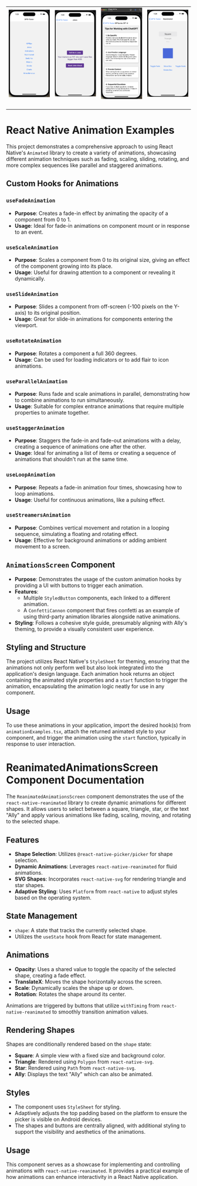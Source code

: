 <p align="center">
  <table>
    <tr>
      <td><img src="HomePic.png" alt="a screenshot of the home page of GPT4-Tester" width="280"/></td>
      <td><img src="JokesPic.png" alt="a screenshot of some joke feature of an iOS app" width="280"/></td>
      <td><img src="GPTipsPic.png" alt="a screenshot showing tips for using GPT" width="280"/></td>
      <td><img src="ReanimatedPic.png" alt="a screenshot of reanimated feature in action" width="280"/></td>
    </tr>
    <tr>
      <td height="16"></td>
      <td height="16"></td>
    </tr>
  </table>
</p>


# React Native Animation Examples

This project demonstrates a comprehensive approach to using React Native's `Animated` library to create a variety of animations, showcasing different animation techniques such as fading, scaling, sliding, rotating, and more complex sequences like parallel and staggered animations.

## Custom Hooks for Animations

### `useFadeAnimation`

- **Purpose**: Creates a fade-in effect by animating the opacity of a component from 0 to 1.
- **Usage**: Ideal for fade-in animations on component mount or in response to an event.

### `useScaleAnimation`

- **Purpose**: Scales a component from 0 to its original size, giving an effect of the component growing into its place.
- **Usage**: Useful for drawing attention to a component or revealing it dynamically.

### `useSlideAnimation`

- **Purpose**: Slides a component from off-screen (-100 pixels on the Y-axis) to its original position.
- **Usage**: Great for slide-in animations for components entering the viewport.

### `useRotateAnimation`

- **Purpose**: Rotates a component a full 360 degrees.
- **Usage**: Can be used for loading indicators or to add flair to icon animations.

### `useParallelAnimation`

- **Purpose**: Runs fade and scale animations in parallel, demonstrating how to combine animations to run simultaneously.
- **Usage**: Suitable for complex entrance animations that require multiple properties to animate together.

### `useStaggerAnimation`

- **Purpose**: Staggers the fade-in and fade-out animations with a delay, creating a sequence of animations one after the other.
- **Usage**: Ideal for animating a list of items or creating a sequence of animations that shouldn't run at the same time.

### `useLoopAnimation`

- **Purpose**: Repeats a fade-in animation four times, showcasing how to loop animations.
- **Usage**: Useful for continuous animations, like a pulsing effect.

### `useStreamersAnimation`

- **Purpose**: Combines vertical movement and rotation in a looping sequence, simulating a floating and rotating effect.
- **Usage**: Effective for background animations or adding ambient movement to a screen.

## `AnimationsScreen` Component

- **Purpose**: Demonstrates the usage of the custom animation hooks by providing a UI with buttons to trigger each animation.
- **Features**: 
  - Multiple `StyledButton` components, each linked to a different animation.
  - A `ConfettiCannon` component that fires confetti as an example of using third-party animation libraries alongside native animations.
- **Styling**: Follows a cohesive style guide, presumably aligning with Ally's theming, to provide a visually consistent user experience.

## Styling and Structure

The project utilizes React Native's `StyleSheet` for theming, ensuring that the animations not only perform well but also look integrated into the application's design language. Each animation hook returns an object containing the animated style properties and a `start` function to trigger the animation, encapsulating the animation logic neatly for use in any component.

## Usage

To use these animations in your application, import the desired hook(s) from `animationExamples.tsx`, attach the returned animated style to your component, and trigger the animation using the `start` function, typically in response to user interaction.


# ReanimatedAnimationsScreen Component Documentation

The `ReanimatedAnimationsScreen` component demonstrates the use of the `react-native-reanimated` library to create dynamic animations for different shapes. It allows users to select between a square, triangle, star, or the text "Ally" and apply various animations like fading, scaling, moving, and rotating to the selected shape.

## Features

- **Shape Selection**: Utilizes `@react-native-picker/picker` for shape selection.
- **Dynamic Animations**: Leverages `react-native-reanimated` for fluid animations.
- **SVG Shapes**: Incorporates `react-native-svg` for rendering triangle and star shapes.
- **Adaptive Styling**: Uses `Platform` from `react-native` to adjust styles based on the operating system.

## State Management

- `shape`: A state that tracks the currently selected shape.
- Utilizes the `useState` hook from React for state management.

## Animations

- **Opacity**: Uses a shared value to toggle the opacity of the selected shape, creating a fade effect.
- **TranslateX**: Moves the shape horizontally across the screen.
- **Scale**: Dynamically scales the shape up or down.
- **Rotation**: Rotates the shape around its center.

Animations are triggered by buttons that utilize `withTiming` from `react-native-reanimated` to smoothly transition animation values.

## Rendering Shapes

Shapes are conditionally rendered based on the `shape` state:

- **Square**: A simple view with a fixed size and background color.
- **Triangle**: Rendered using `Polygon` from `react-native-svg`.
- **Star**: Rendered using `Path` from `react-native-svg`.
- **Ally**: Displays the text "Ally" which can also be animated.

## Styles

- The component uses `StyleSheet` for styling.
- Adaptively adjusts the top padding based on the platform to ensure the picker is visible on Android devices.
- The shapes and buttons are centrally aligned, with additional styling to support the visibility and aesthetics of the animations.

## Usage

This component serves as a showcase for implementing and controlling animations with `react-native-reanimated`. It provides a practical example of how animations can enhance interactivity in a React Native application.


